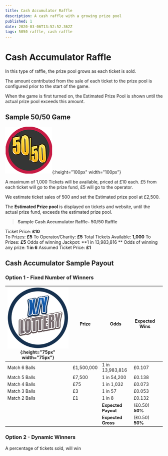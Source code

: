 ```yaml
---
title: Cash Accumulator Raffle
description: A cash raffle with a growing prize pool
published: 1
date: 2020-03-06T13:52:52.362Z
tags: 5050 raffle, cash raffle
---
```



# Cash Accumulator Raffle

In this type of raffle, the prize pool grows as each ticket is sold.

The amount contributed from the sale of each ticket to the prize pool is configured prior to the start of the game. 

When the game is first turned on, the Estimated Prize Pool is shown until the actual prize pool exceeds this amount.  

## Sample 50/50 Game
![50-50small.png](/50-50small.png){:height="100px" width="100px"}

A maximum of 1,000 Tickets will be available, priced at £10 each. 
£5 from each ticket will go to the prize fund, £5 will go to the operator.

We estimate ticket sales of 500 and set the Estimated prize pool at £2,500.

The **Estimated Prize pool** is displayed on tickets and website, until the actual prize fund, exceeds the estimated prize pool.


>**Sample Cash Accumulator Raffle- 50/50 Raffle**

Ticket Price: **£10**  
To Prizes: **£5** 
To Operator/Charity: **£5**
Total Tickets Available: **1,000** 
To Prizes: **£5** 
Odds of winning Jackpot: **1 in 13,983,816  ** 
Odds of winning any prize: **1 in 6** 
Assumed Ticket Price: **£1**  

## Cash Accumulator Sample Payout

### Option 1 - Fixed Number of Winners


| ![basic-lottery.png](/uploads/basic-lottery.png "Traditional Basic Lottery"){:height="75px" width="75px"}       | Prize   | Odds                             | Expected Wins         |                       |
|---------------|---------|----------------------------------|-----------------------|-----------------------|
| Match 6 Balls     | £1,500,000 | 1 in 13,983,816                   | £0.107               |                       |
| Match 5 Balls     | £7,500  | 1 in 54,200                   | £0.138              |                       |
| Match 4 Balls     | £75     | 1 in 1,032                        | £0.073              |                       |
| Match 3 Balls     | £3    | 1 in 57                        | £0.053               |                       |
| Match 2 Balls     | £1     | 1 in 8                     | £0.132              |                       |
| |       |**Expected Payout**  | (£0.50) **50%**  |  |
| |       |**Expected Gross**  | (£0.50) **50%**   |  |


### Option 2 - Dynamic Winners 
A percentage of tickets sold, will win



